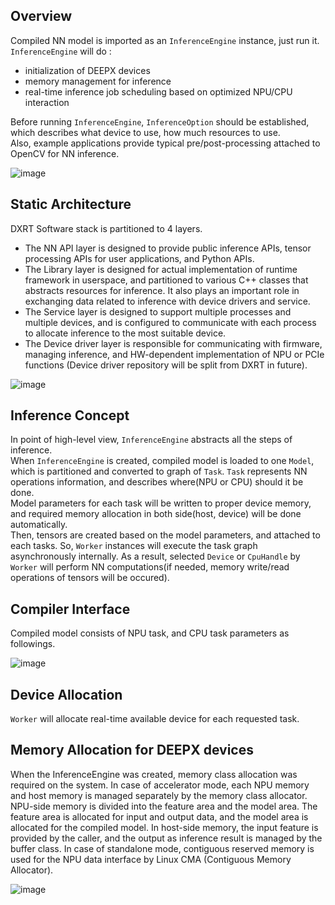 ## Overview
Compiled NN model is imported as an ```InferenceEngine``` instance, just run it.  
```InferenceEngine``` will do :  
- initialization of DEEPX devices  
- memory management for inference  
- real-time inference job scheduling based on optimized NPU/CPU interaction  

Before running ```InferenceEngine```, ```InferenceOption``` should be established, which describes what device to use, how much resources to use.  
Also, example applications provide typical pre/post-processing attached to OpenCV for NN inference.  
  
![image](/assets/images/overview.jpg)
  
## Static Architecture
DXRT Software stack is partitioned to 4 layers.

* The NN API layer is designed to provide public inference APIs, tensor processing APIs for user applications, and Python APIs.
* The Library layer is designed for actual implementation of runtime framework in userspace, and partitioned to various C++ classes that abstracts resources for inference. It also plays an important role in exchanging data related to inference with device drivers and service.
* The Service layer is designed to support multiple processes and multiple devices, and is configured to communicate with each process to allocate inference to the most suitable device.
* The Device driver layer is responsible for communicating with firmware, managing inference, and HW-dependent implementation of NPU or PCIe functions (Device driver repository will be split from DXRT in future).  
  
![image](/assets/images/static_architecture.jpg)
  
## Inference Concept
In point of high-level view, ```InferenceEngine``` abstracts all the steps of inference.  
When ```InferenceEngine``` is created, compiled model is loaded to one ```Model```, which is partitioned and converted to graph of ```Task```. ```Task``` represents NN operations information, and describes where(NPU or CPU) should it be done.  
Model parameters for each task will be written to proper device memory, and required memory allocation in both side(host, device) will be done automatically.  
Then, tensors are created based on the model parameters, and attached to each tasks. So, ```Worker``` instances will execute the task graph asynchronously internally. As a result, selected ```Device``` or ```CpuHandle``` by ```Worker``` will perform NN computations(if needed, memory write/read operations of tensors will be occured).  
## Compiler Interface
Compiled model consists of NPU task, and CPU task parameters as followings.  
  
![image](/assets/images/inference_concept.jpg)
  
## Device Allocation
```Worker``` will allocate real-time available device for each requested task.  
## Memory Allocation for DEEPX devices
When the InferenceEngine was created, memory class allocation was required on the system. 
In case of accelerator mode, each NPU memory and host memory is managed separately by the memory class allocator. NPU-side memory is divided into the feature area and the model area. The feature area is allocated for input and output data, and the model area is allocated for the compiled model. In host-side memory, the input feature is provided by the caller, and the output as inference result is managed by the buffer class. 
In case of standalone mode, contiguous reserved memory is used for the NPU data interface by Linux CMA (Contiguous Memory Allocator).  
  
![image](/assets/images/memory_allocation.jpg)
  

